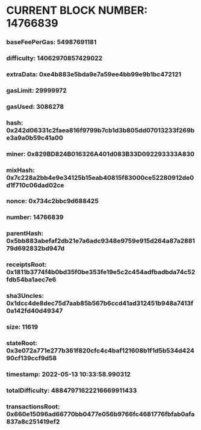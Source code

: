 # CURRENT BLOCK NUMBER: 14766839

### baseFeePerGas: 54987691181
### difficulty: 14062970857429022
### extraData: 0xe4b883e5bda9e7a59ee4bb99e9b1bc472121
### gasLimit: 29999972
### gasUsed: 3086278
### hash: 0x242d06331c2faea816f9799b7cb1d3b805dd07013233f269be3a9a0b59c41a00
### miner: 0x829BD824B016326A401d083B33D092293333A830
### mixHash: 0x7c228a2bb4e9e34125b15eab40815f83000ce52280912de0d1f710c06dad02ce
### nonce: 0x734c2bbc9d688425
### number: 14766839
### parentHash: 0x5bb883abefaf2db21e7a6adc9348e9759e915d264a87a288179d692832bd947d
### receiptsRoot: 0x1811b3774f4b0bd35f0be353fe19e5c2c454adfbadbda74c52fdb54ba1aec7e6
### sha3Uncles: 0x1dcc4de8dec75d7aab85b567b6ccd41ad312451b948a7413f0a142fd40d49347
### size: 11619
### stateRoot: 0x3e072a771e277b361f820cfc4c4baf121608b1f1d5b534d42490cf139ccf9d58
### timestamp: 2022-05-13 10:33:58.990312
### totalDifficulty: 48847971622216669911433
### transactionsRoot: 0x660e15096ad66770bb0477e056b9766fc4681776fbfab0afa837a8c251419ef2
